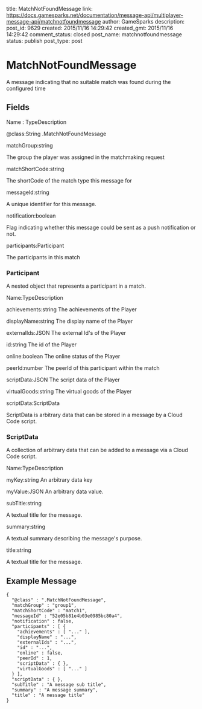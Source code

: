 title: MatchNotFoundMessage
link: https://docs.gamesparks.net/documentation/message-api/multiplayer-message-api/matchnotfoundmessage
author: GameSparks
description: 
post_id: 9629
created: 2015/11/16 14:29:42
created_gmt: 2015/11/16 14:29:42
comment_status: closed
post_name: matchnotfoundmessage
status: publish
post_type: post

<!--A message indicating that no suitable match was found during the configured time -->

# MatchNotFoundMessage

A message indicating that no suitable match was found during the configured time

## Fields

Name : TypeDescription

@class:String
.MatchNotFoundMessage

matchGroup:string

The group the player was assigned in the matchmaking request

matchShortCode:string

The shortCode of the match type this message for

messageId:string

A unique identifier for this message.

notification:boolean

Flag indicating whether this message could be sent as a push notification or not.

participants:Participant

The participants in this match

### Participant

A nested object that represents a participant in a match.

Name:TypeDescription

achievements:string
The achievements of the Player

displayName:string
The display name of the Player

externalIds:JSON
The external Id's of the Player

id:string
The id of the Player

online:boolean
The online status of the Player

peerId:number
The peerId of this participant within the match

scriptData:JSON
The script data of the Player

virtualGoods:string
The virtual goods of the Player

scriptData:ScriptData

ScriptData is arbitrary data that can be stored in a message by a Cloud Code script.

### ScriptData

A collection of arbitrary data that can be added to a message via a Cloud Code script.

Name:TypeDescription

myKey:string
An arbitrary data key

myValue:JSON
An arbitrary data value.

subTitle:string

A textual title for the message.

summary:string

A textual summary describing the message's purpose.

title:string

A textual title for the message.

  


## Example Message
    
    
    {
      "@class" : ".MatchNotFoundMessage",
      "matchGroup" : "group1",
      "matchShortCode" : "match1",
      "messageId" : "52e05b81e4b03e0985bc80a4",
      "notification" : false,
      "participants" : [ {
        "achievements" : [ "..." ],
        "displayName" : "...",
        "externalIds" : "...",
        "id" : "...",
        "online" : false,
        "peerId" : 1,
        "scriptData" : { },
        "virtualGoods" : [ "..." ]
      } ],
      "scriptData" : { },
      "subTitle" : "A message sub title",
      "summary" : "A message summary",
      "title" : "A message title"
    }